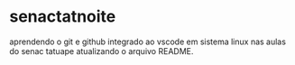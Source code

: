 # senactatnoite
aprendendo o git e github integrado ao vscode  em sistema linux nas aulas do senac tatuape 
atualizando o arquivo README.